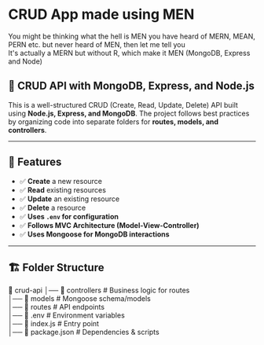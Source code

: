 # CRUD App made using MEN
You might be thinking what the hell is MEN you have heard of MERN, MEAN, PERN etc. but never heard of MEN, 
then let me tell you<br>
It's actually a MERN but without R, which make it MEN (MongoDB, Express and Node)
## 📘 CRUD API with MongoDB, Express, and Node.js

This is a well-structured CRUD (Create, Read, Update, Delete) API built using **Node.js, Express, and MongoDB**. The project follows best practices by organizing code into separate folders for **routes, models, and controllers**.

---

## 🚀 Features
- ✅ **Create** a new resource
- ✅ **Read** existing resources
- ✅ **Update** an existing resource
- ✅ **Delete** a resource
- ✅ **Uses `.env` for configuration**
- ✅ **Follows MVC Architecture (Model-View-Controller)**
- ✅ **Uses Mongoose for MongoDB interactions**

---

## 🏗 Folder Structure
📂 crud-api
│── 📂 controllers      # Business logic for routes<br>
│── 📂 models           # Mongoose schema/models<br>
│── 📂 routes           # API endpoints<br>
│── 📜 .env             # Environment variables<br>
│── 📜 index.js        # Entry point<br>
│── 📜 package.json     # Dependencies & scripts<br>

